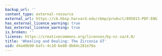 ```yaml
---
backup_url: ''
content_type: external-resource
external_url: https://cb.hbsp.harvard.edu/cbmp/product/895013-PDF-ENG
has_external_licence_warning: true
has_external_license_warning: true
is_broken: ''
license: https://creativecommons.org/licenses/by-nc-sa/4.0/
title: 'Wheeling and Dealing: The Zirconia GT'
uid: d4a40b90-bafc-4c18-be80-8b64c281e76a
---
```

